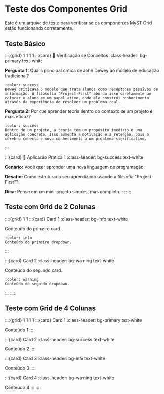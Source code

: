 # Teste dos Componentes Grid

Este é um arquivo de teste para verificar se os componentes MyST Grid estão funcionando corretamente.

## Teste Básico

::::{grid} 1 1 1 1
:::{card} 📝 Verificação de Conceitos
:class-header: bg-primary text-white

**Pergunta 1:** Qual a principal crítica de John Dewey ao modelo de educação tradicional?

```{dropdown} 💡 Resposta
:color: success
Dewey criticava o modelo que trata alunos como receptores passivos de informação. A filosofia "Project-First" aborda isso diretamente ao colocar o aluno em um papel ativo, onde ele constrói conhecimento através da experiência de resolver um problema real.
```

**Pergunta 2:** Por que aprender teoria dentro do contexto de um projeto é mais eficaz?

```{dropdown} 💡 Resposta
:color: success
Dentro de um projeto, a teoria tem um propósito imediato e uma aplicação concreta. Isso aumenta a motivação e a retenção, pois o cérebro conecta o novo conhecimento a um problema significativo.
```
:::

:::{card} 🎯 Aplicação Prática 1
:class-header: bg-success text-white

**Cenário:** Você quer aprender uma nova linguagem de programação.

**Desafio:** Como estruturaria seu aprendizado usando a filosofia "Project-First"?

**Dica:** Pense em um mini-projeto simples, mas completo.
:::
::::

## Teste com Grid de 2 Colunas

::::{grid} 1 1
:::{card} Card 1
:class-header: bg-info text-white

Conteúdo do primeiro card.

```{dropdown} Dropdown 1
:color: info
Conteúdo do primeiro dropdown.
```
:::

:::{card} Card 2
:class-header: bg-warning text-white

Conteúdo do segundo card.

```{dropdown} Dropdown 2
:color: warning
Conteúdo do segundo dropdown.
```
:::
::::

## Teste com Grid de 4 Colunas

::::{grid} 1 1 1 1
:::{card} Card 1
:class-header: bg-primary text-white

Conteúdo 1
:::

:::{card} Card 2
:class-header: bg-success text-white

Conteúdo 2
:::

:::{card} Card 3
:class-header: bg-info text-white

Conteúdo 3
:::

:::{card} Card 4
:class-header: bg-warning text-white

Conteúdo 4
:::
::::
